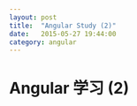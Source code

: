 ```yaml
---
layout: post
title:  "Angular Study (2)"
date:   2015-05-27 19:44:00
category: angular
---
```


Angular 学习 (2)
=====================